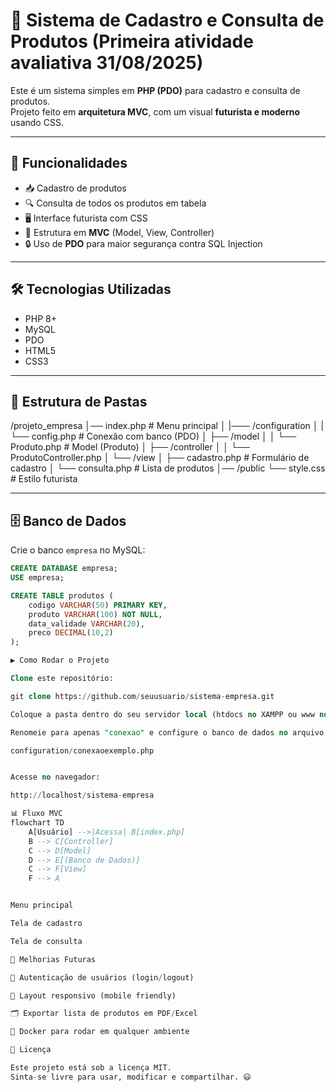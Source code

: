 
# 🏢 Sistema de Cadastro e Consulta de Produtos (Primeira atividade avaliativa 31/08/2025)

Este é um sistema simples em **PHP (PDO)** para cadastro e consulta de produtos.  
Projeto feito em **arquitetura MVC**, com um visual **futurista e moderno** usando CSS.

---

## 📌 Funcionalidades
- 📥 Cadastro de produtos  
- 🔍 Consulta de todos os produtos em tabela  
- 🖥️ Interface futurista com CSS  
- 🔗 Estrutura em **MVC** (Model, View, Controller)  
- 🔒 Uso de **PDO** para maior segurança contra SQL Injection  

---

## 🛠️ Tecnologias Utilizadas
- PHP 8+
- MySQL
- PDO
- HTML5
- CSS3

---

## 📂 Estrutura de Pastas


/projeto_empresa
│── index.php # Menu principal
│ |─── /configuration
│ | └── config.php # Conexão com banco (PDO)
│ ├── /model
│ │ └── Produto.php # Model (Produto)
│ ├── /controller
│ │ └── ProdutoController.php
│ └── /view
│ ├── cadastro.php # Formulário de cadastro
│ └── consulta.php # Lista de produtos
│── /public
└── style.css # Estilo futurista


---

## 🗄️ Banco de Dados

Crie o banco `empresa` no MySQL:

```sql
CREATE DATABASE empresa;
USE empresa;

CREATE TABLE produtos (
    codigo VARCHAR(50) PRIMARY KEY,
    produto VARCHAR(100) NOT NULL,
    data_validade VARCHAR(20),
    preco DECIMAL(10,2)
);

▶️ Como Rodar o Projeto

Clone este repositório:

git clone https://github.com/seuusuario/sistema-empresa.git

Coloque a pasta dentro do seu servidor local (htdocs no XAMPP ou www no WAMP).

Renomeie para apenas "conexao" e configure o banco de dados no arquivo:

configuration/conexaoexemplo.php


Acesse no navegador:

http://localhost/sistema-empresa

📊 Fluxo MVC
flowchart TD
    A[Usuário] -->|Acessa| B[index.php]
    B --> C[Controller]
    C --> D[Model]
    D --> E[(Banco de Dados)]
    C --> F[View]
    F --> A


Menu principal

Tela de cadastro

Tela de consulta

🚀 Melhorias Futuras

🔑 Autenticação de usuários (login/logout)

📱 Layout responsivo (mobile friendly)

🗂️ Exportar lista de produtos em PDF/Excel

🐳 Docker para rodar em qualquer ambiente

📜 Licença

Este projeto está sob a licença MIT.
Sinta-se livre para usar, modificar e compartilhar. 😃


